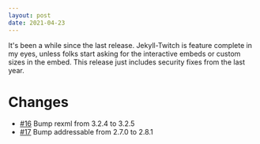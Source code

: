 ```yaml
---
layout: post
date: 2021-04-23
---
```

It's been a while since the last release. Jekyll-Twitch is feature complete in my eyes, unless folks start asking for the interactive embeds or custom sizes in the embed. This release just includes security fixes from the last year.

# Changes
- [#16](https://github.com/ChaelCodes/jekyll-twitch/pull/16) Bump rexml from 3.2.4 to 3.2.5
- [#17](https://github.com/ChaelCodes/jekyll-twitch/pull/17) Bump addressable from 2.7.0 to 2.8.1